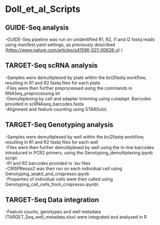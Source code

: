 # Doll_et_al_Scripts

## GUIDE-Seq analysis
-GUIDE-Seq pipeline was run on unidentified R1, R2, I1 and I2 fastq reads using manifest.yaml settings, as previously described
(https://www.nature.com/articles/s41596-021-00626-x).\

## TARGET-Seq scRNA analysis
-Samples were demultiplexed by plate within the bcl2fastq workflow, resulting in R1 and R2 fastq files for each plate\
-Files were then further preprocessed using the commands in RNASeq_preprocessing.sh\
  -Demultiplexing by cell and adapter trimming using cutadapt. Barcodes provided in scRNAseq_barcodes.fasta\
  -Alignment and feature counting using STARSolo\


## TARGET-Seq Genotyping analysis
-Samples were demultiplexed by well within the bcl2fastq workflow, resulting in R1 and R2 fastq files for each well\
-Files were then further demultiplexed by well using the in-line barcodes introduced in PCR2 primers, using the Genotyping_demultiplexing.ipynb script\
  -R1 and R2 barcodes provided in .tsv files\
-CRISPResso2 was then run on each individual cell using Genotyping_seqkit_and_crispresso.ipynb\
-Properties of individual cells were then called using Genotyping_call_cells_from_crispresso.ipynb\


## TARGET-Seq Data integration
-Feature counts, genotypes and well metadata (TARGET_Seq_well_metadata.xlsx) were integrated and analysed in R
